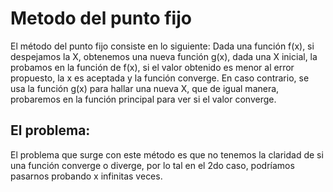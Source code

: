 # Metodo del punto fijo

El método del punto fijo consiste en lo siguiente:
Dada una función f(x), si despejamos la X, obtenemos una nueva función g(x), dada una X inicial, la probamos en la función de f(x),
si el valor obtenido es menor al error propuesto, la x es aceptada y la función converge.
En caso contrario, se usa la función g(x) para hallar una nueva X, que de igual manera, probaremos en la función principal para ver si el valor converge.

## El problema:

El problema que surge con este método es que no tenemos la claridad de si una función converge o diverge, por lo tal en el 2do caso, podríamos pasarnos probando x infinitas veces.
